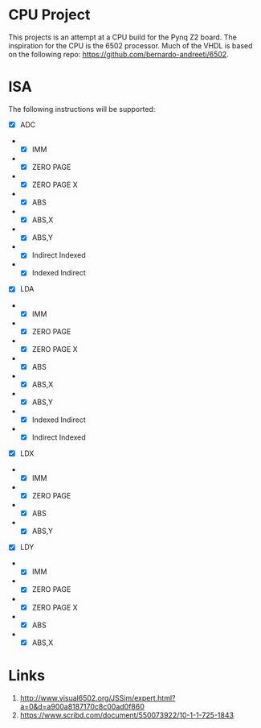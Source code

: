 # CPU Project

This projects is an attempt at a CPU build for the Pynq Z2 board. The inspiration for the CPU is the 6502 processor. Much of the VHDL is based on the following repo: https://github.com/bernardo-andreeti/6502.

# ISA

The following instructions will be supported:

- [x] ADC
- - [x] IMM
- - [x] ZERO PAGE
- - [x] ZERO PAGE X
- - [x] ABS
- - [x] ABS,X
- - [x] ABS,Y
- - [x] Indirect Indexed
- - [x] Indexed Indirect

- [x] LDA
- - [x] IMM
- - [x] ZERO PAGE
- - [x] ZERO PAGE X
- - [x] ABS
- - [x] ABS,X
- - [x] ABS,Y
- - [x] Indexed Indirect
- - [x] Indirect Indexed

- [x] LDX
- - [x] IMM
- - [x] ZERO PAGE
- - [x] ABS
- - [x] ABS,Y

- [x] LDY
- - [x] IMM
- - [x] ZERO PAGE
- - [x] ZERO PAGE X
- - [x] ABS
- - [x] ABS,X

# Links

1. http://www.visual6502.org/JSSim/expert.html?a=0&d=a900a8187170c8c00ad0f860
2. https://www.scribd.com/document/550073922/10-1-1-725-1843
